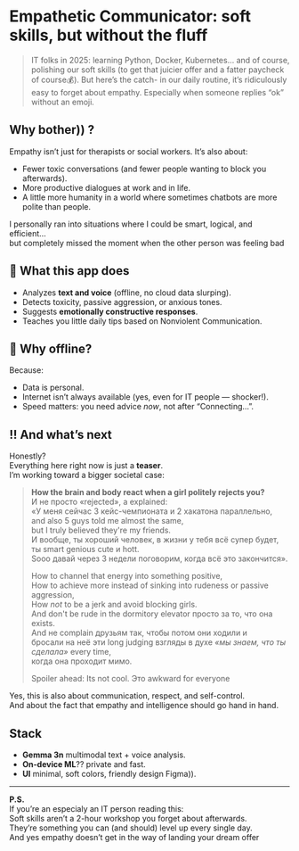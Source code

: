 # Empathetic Communicator: soft skills, but without the fluff

> IT folks in 2025: learning Python, Docker, Kubernetes… and of course, polishing our soft skills (to get that juicier offer and a fatter paycheck of course💰).
> But here’s the catch- in our daily routine, it’s ridiculously easy to forget about empathy. Especially when someone replies “ok” without an emoji.

## Why bother)) ?

Empathy isn’t just for therapists or social workers. It’s also about:
- Fewer toxic conversations (and fewer people wanting to block you afterwards).
- More productive dialogues at work and in life.
- A little more humanity in a world where sometimes chatbots are more polite than people.

I personally ran into situations where I could be smart, logical, and efficient…  
but completely missed the moment when the other person was feeling bad

## 📱 What this app does

- Analyzes **text and voice** (offline, no cloud data slurping).
- Detects toxicity, passive aggression, or anxious tones.
- Suggests **emotionally constructive responses**.
- Teaches you little daily tips based on Nonviolent Communication.

## 🚀 Why offline?

Because:
- Data is personal.
- Internet isn’t always available (yes, even for IT people — shocker!).
- Speed matters: you need advice *now*, not after “Connecting…”.

## !! And what’s next

Honestly?  
Everything here right now is just a **teaser**.  
I’m working toward a bigger societal case:  

> **How the brain and body react when a girl politely rejects you?**  
> И не просто «rejected», а explained:  
> «У меня сейчас 3 кейс-чемпионата и 2 хакатона параллельно,  
> and also 5 guys told me almost the same,  
> but I truly believed they're my friends.  
> И вообще, ты хороший человек, в жизни у тебя всё супер будет,  
> ты smart genious cute и hott.  
> Sooo давай через 3 недели поговорим, когда всё это закончится».  
>   
> How to channel that energy into something positive,  
> How to achieve more instead of sinking into rudeness or passive aggression,  
> How *not* to be a jerk and avoid blocking girls.  
> And don't be rude in the dormitory elevator просто за то, что она exists.  
> And не complain друзьям так, чтобы потом они ходили и  
> бросали на неё эти long judging взгляды в духе *«мы знаем, что ты сделала»* every time,  
> когда она проходит мимо.  
>   
> Spoiler ahead: Its not cool. Это awkward for everyone

Yes, this is also about communication, respect, and self-control.  
And about the fact that empathy and intelligence should go hand in hand.

## Stack

- **Gemma 3n**  multimodal text + voice analysis.  
- **On-device ML**?? private and fast.  
- **UI** minimal, soft colors, friendly design Figma)).

---

**P.S.**  
If you’re an especialy an IT person reading this:  
Soft skills aren’t a 2-hour workshop you forget about afterwards.  
They’re something you can (and should) level up every single day.  
And yes empathy doesn’t get in the way of landing your dream offer
